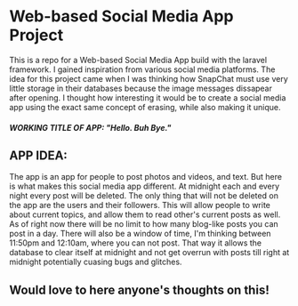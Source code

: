 # Web-based Social Media App Project
 This is a repo for a Web-based Social Media App build with the laravel framework. I gained inspiration from various social media platforms. The idea for this project came when I was thinking how SnapChat must use very little storage in their databases because the image messages dissapear after opening. I thought how interesting it would be to create a social media app using the exact same concept of erasing, while also making it unique. 
 
##### WORKING TITLE OF APP: "Hello. Buh Bye."


## APP IDEA: 
The app is an app for people to post photos and videos, and text. But here is what makes this social media app different. At midnight each and every night every post will be deleted. The only thing that will not be deleted on the app are the users and their followers. This will allow people to write about current topics, and allow them to read other's current posts as well. As of right now there will be no limit to how many blog-like posts you can post in a day. There will also be a window of time, I'm thinking between 11:50pm and 12:10am, where you can not post. That way it allows the database to clear itself at midnight and not get overrun with posts till right at midnight potentially cuasing bugs and glitches.


## Would love to here anyone's thoughts on this!
